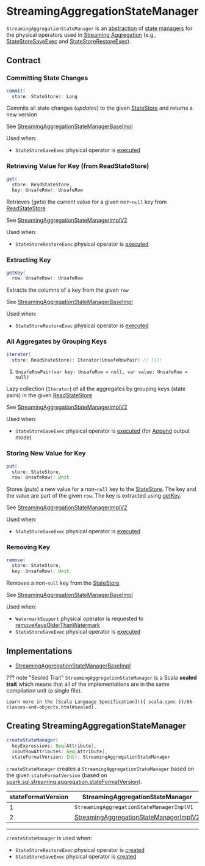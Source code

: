 # StreamingAggregationStateManager

`StreamingAggregationStateManager` is an [abstraction](#contract) of [state managers](#implementations) for the physical operators used in [Streaming Aggregation](index.md) (e.g., [StateStoreSaveExec](../physical-operators/StateStoreSaveExec.md) and [StateStoreRestoreExec](../physical-operators/StateStoreRestoreExec.md)).

## Contract

### <span id="commit"> Committing State Changes

```scala
commit(
  store: StateStore): Long
```

Commits all state changes (_updates_) to the given [StateStore](../stateful-stream-processing/StateStore.md) and returns a new version

See [StreamingAggregationStateManagerBaseImpl](StreamingAggregationStateManagerBaseImpl.md#commit)

Used when:

* `StateStoreSaveExec` physical operator is [executed](../physical-operators/StateStoreSaveExec.md#doExecute)

### <span id="get"> Retrieving Value for Key (from ReadStateStore)

```scala
get(
  store: ReadStateStore,
  key: UnsafeRow): UnsafeRow
```

Retrieves (_gets_) the current value for a given non-`null` key from [ReadStateStore](../stateful-stream-processing/ReadStateStore.md)

See [StreamingAggregationStateManagerImplV2](StreamingAggregationStateManagerImplV2.md#get)

Used when:

* `StateStoreRestoreExec` physical operator is [executed](../physical-operators/StateStoreRestoreExec.md#doExecute)

### <span id="getKey"> Extracting Key

```scala
getKey(
  row: UnsafeRow): UnsafeRow
```

Extracts the columns of a key from the given `row`

See [StreamingAggregationStateManagerBaseImpl](StreamingAggregationStateManagerBaseImpl.md#getKey)

Used when:

* `StateStoreRestoreExec` physical operator is [executed](../physical-operators/StateStoreRestoreExec.md#doExecute)

### <span id="iterator"> All Aggregates by Grouping Keys

```scala
iterator(
  store: ReadStateStore): Iterator[UnsafeRowPair] // (1)!
```

1. `UnsafeRowPair(var key: UnsafeRow = null, var value: UnsafeRow = null)`

Lazy collection (`Iterator`) of all the aggregates by grouping keys (state pairs) in the given [ReadStateStore](../stateful-stream-processing/ReadStateStore.md)

See [StreamingAggregationStateManagerImplV2](StreamingAggregationStateManagerImplV2.md#iterator)

Used when:

* `StateStoreSaveExec` physical operator is [executed](../physical-operators/StateStoreSaveExec.md#doExecute) (for [Append](../physical-operators/StateStoreSaveExec.md#doExecute-Append) output mode)

### <span id="put"> Storing New Value for Key

```scala
put(
  store: StateStore,
  row: UnsafeRow): Unit
```

Stores (_puts_) a new value for a non-`null` key to the [StateStore](../stateful-stream-processing/StateStore.md).
The key and the value are part of the given `row`.
The key is extracted using [getKey](#getKey).

See [StreamingAggregationStateManagerImplV2](StreamingAggregationStateManagerImplV2.md#put)

Used when:

* `StateStoreSaveExec` physical operator is [executed](../physical-operators/StateStoreSaveExec.md#doExecute)

### <span id="remove"> Removing Key

```scala
remove(
  store: StateStore,
  key: UnsafeRow): Unit
```

Removes a non-`null` key from the [StateStore](../stateful-stream-processing/StateStore.md)

See [StreamingAggregationStateManagerBaseImpl](StreamingAggregationStateManagerBaseImpl.md#remove)

Used when:

* `WatermarkSupport` physical operator is requested to [removeKeysOlderThanWatermark](../physical-operators/WatermarkSupport.md#removeKeysOlderThanWatermark)
* `StateStoreSaveExec` physical operator is [executed](../physical-operators/StateStoreSaveExec.md#doExecute)

## Implementations

* [StreamingAggregationStateManagerBaseImpl](StreamingAggregationStateManagerBaseImpl.md)

??? note "Sealed Trait"
    `StreamingAggregationStateManager` is a Scala **sealed trait** which means that all of the implementations are in the same compilation unit (a single file).

    Learn more in the [Scala Language Specification]({{ scala.spec }}/05-classes-and-objects.html#sealed).

## <span id="createStateManager"> Creating StreamingAggregationStateManager

```scala
createStateManager(
  keyExpressions: Seq[Attribute],
  inputRowAttributes: Seq[Attribute],
  stateFormatVersion: Int): StreamingAggregationStateManager
```

`createStateManager` creates a `StreamingAggregationStateManager` based on the given `stateFormatVersion` (based on [spark.sql.streaming.aggregation.stateFormatVersion](../configuration-properties.md#spark.sql.streaming.aggregation.stateFormatVersion)).

stateFormatVersion | StreamingAggregationStateManager
-------------------|----------
 1 | `StreamingAggregationStateManagerImplV1`
 2 | [StreamingAggregationStateManagerImplV2](StreamingAggregationStateManagerImplV2.md)

---

`createStateManager` is used when:

* `StateStoreRestoreExec` physical operator is [created](../physical-operators/StateStoreRestoreExec.md#stateManager)
* `StateStoreSaveExec` physical operator is [created](../physical-operators/StateStoreSaveExec.md#stateManager)
